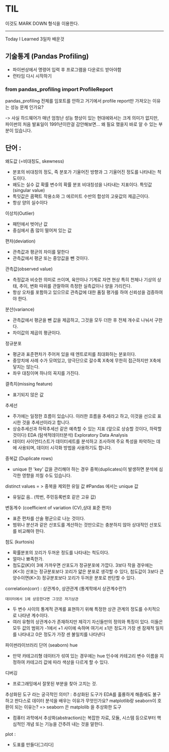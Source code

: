 # TIL
이것도 MARK DOWN 형식을 이용한다.


---
Today I Learned
3일차 배운것

## 기술통계 (Pandas Profiling)
* 파이썬상에서 명령어 입력 후 프로그램을 다운로드 받아야함
* 런타임 다시 시작하기

### from pandas_profiling import ProfileReport
pandas_profiling 전체를 임포트를 안하고 거기에서
 profile report만 가져오는 이유는 성능 문제 인가요?

-> 사실 하드웨어가 매년 엄청난 성능 향상이 있는 현대에와서는 크게 의미가 없지만, 
	파이썬의 처음 발표일이 1991년이란걸 감안해보면... 
	왜 필요 했을지 바로 알 수 있는 부분이 있습니다.

## 단어 :
왜도값 (=비대칭도, skewness)
* 분포의 비대칭의 정도, 즉 분포가 기울어진 방향과 그 기울어진 정도를 나타내는 척도이다.
* 왜도는 실수 값 확률 변수의 확률 분포 비대칭성을 나타내는 지표이다. 
특잇값(singular value)
* 특잇값은 콤팩트 작용소와 그 에르미트 수반의 합성의 고윳값의 제곱근이다.
* 항상 양의 실수이다

이상치(Outlier)
* 패턴에서 벗어난 값
* 중심에서 좀 많이 떨어져 있는 값

편차(deviation)
* 관측값과 평균의 차이를 말한다
* 관측값에서 평균 또는 중앙값을 뺀 것이다.

관측값(observed value)
* 측정값과 비슷한 의미로 쓰이며, 육안이나 기계로 자연 현상 특히 천체나 기상의 상태, 추이, 변화 따위를 관찰하여 측정한 실측값이나 양을 가리킨다.
* 항상 오차를 포함하고 있으므로 관측값에 대한 품질 평가를 하여 신뢰성을 검증하여야 한다.

분산(variance)
* 관측값에서 평균을 뺀 값을 제곱하고, 그것을 모두 더한 후 전체 개수로 나눠서 구한다.
* 차이값의 제곱의 평균이다. 

정규분포
* 평균과 표준편차가 주어져 있을 때 엔트로피를 최대화하는 분포이다.
* 중앙치에 사례 수가 모여있고, 양극단으로 갈수록 X축에 무한히 접근하지만 X축에 닿지는 않는다.
* 좌우 대칭이며 하나의 꼭지를 가진다.

결측치(missing feature)
* 표기되지 않은 값

추세선
* 주가에는 일정한 흐름이 있습니다. 이러한 흐름을 추세라고 하고, 이것을 선으로 표시한 것을 추세선이라고 합니다.
* 상승추세선과 하락추세선 같은 예측할 수 있는 지표 (앞으로 상승할 것이다, 하락할 것이다)
EDA (탐색적데이터분석) Exploratory Data Analysis 
* 데이터 사이언티스트가 데이터세트를 분석하고 조사하여 주요 특성을 파악하는 데에 사용되며, 데이터 시각화 방법을 사용하기도 합니다.

중복값 (Duplicate rows)
* unique 한 'key' 값을 관리해야 하는 경우 중복(duplicates)이 발생하면 분석에 심각한 영향을 끼칠 수도 있습니다.

distinct values = > 중복을 제외한 유일 값 #Pandas 에서는 unique 값
* 유일값 음.. (학번, 주민등록번호 같은 고유 값)

변동계수 (coefficient of variation (CV),상대 표준 편차)
* 표준 편차를 산술 평균으로 나눈 것이다.
* 범위나 분산과 같은 산포도를 계산하는 것만으로는 충분하지 않아 상대적인 산포도를 비교해야 한다.

첨도 (kurtosis)
* 확률분포의 꼬리가 두꺼운 정도를 나타내는 척도이다.
* 얼마나 뾰족한가.
* 첨도값(K)이 3에 가까우면 산포도가 정규분포에 가깝다. 3보다 작을 경우에는(K<3) 산포는 정규분포보다 꼬리가 얇은 분포로 생각할 수 있다, 첨도값이 3보다 큰 양수이면(K>3) 정규분포보다 꼬리가 두꺼운 분포로 판단할 수 있다.

correlation(corr) : 상관계수, 상관관계 (통계학에서 상관계수란?) 
	
	데이터에서 1에 상응한다면 그것은 자기상관
* 두 변수 사이의 통계적 관계를 표현하기 위해 특정한 상관 관계의 정도를 수치적으로 나타낸 계수이다.
* 여러 유형의 상관계수가 존재하지만 제각기 자신들만의 정의와 특징이 있다. 이들은 모두 값의 범위가 -1에서 +1 사이에 속하며 여기서 ±1은 정도가 가장 센 잠재적 일치를 나타내고 0은 정도가 가장 센 불일치를 나타낸다

파이썬라이브러리 단어 (seaborn)
hue
* 만약 카테고리형 데이터가 섞여 있는 경우에는 hue 인수에 카테고리 변수 이름을 지정하여 카테고리 값에 따라 색상을 다르게 할 수 있다.

디버깅
* 프로그래밍에서 잘못된 부분을 찾아 고치는 것.


추상화된 도구 라는 궁극적인 의미?
 : 추상화된 도구가 EDA를 훌륭하게 해줌에도 불구하고 판다스로 데이터 분석을 배우는 이유가 무엇인가요?
matplotlib랑 seaborn이 호환이 되는 이유는?
 => seaborn 은 matplolib 을 추상화한 도구
* 컴퓨터 과학에서 추상화(abstraction)는 복잡한 자료, 모듈, 시스템 등으로부터 핵심적인 개념 또는 기능을 간추려 내는 것을 말한다.

plot :
* 도표를 만들다[그리다]

